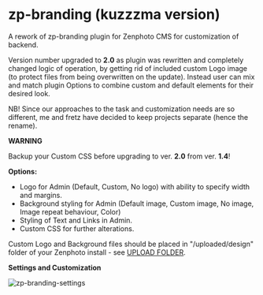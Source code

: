 zp-branding (kuzzzma version)
===========

A rework of zp-branding plugin for Zenphoto CMS for customization of backend.

Version number upgraded to **2.0** as plugin was rewritten and completely changed logic of operation, by getting rid of included custom Logo image (to protect files from being overwritten on the update).
Instead user can mix and match plugin Options to combine custom and default elements for their desired look.

NB! Since our approaches to the task and customization needs are so different, 
me and fretz have decided to keep projects separate (hence the rename).

**WARNING**

Backup your Custom CSS before upgrading to ver. **2.0** from ver. **1.4**!
 
**Options:**
 - Logo for Admin (Default, Custom, No logo) with ability to specify width and margins.
 - Background styling for Admin (Default image, Custom image, No image, Image repeat behaviour, Color)
 - Styling of Text and Links in Admin.
 - Custom CSS for further alterations.

Custom Logo and Background files should be placed in "/uploaded/design" folder of your Zenphoto install - see [UPLOAD FOLDER](https://www.zenphoto.org/news/path-constants/).

**Settings and Customization**

![zp-branding-settings](https://github.com/kuz-z-zma/zp-branding/assets/75898540/a459876f-4d85-4023-97fb-33dd6ad5f14d)
